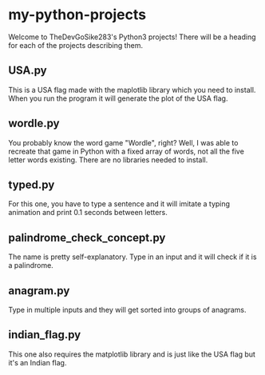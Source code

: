 # my-python-projects
Welcome to TheDevGoSike283's Python3 projects! There will be a heading for each of the projects describing them.
<h2>USA.py</h2>
This is a USA flag made with the maplotlib library which you need to install. When you run the program it will generate the plot of the USA flag.
<h2>wordle.py</h2>
You probably know the word game "Wordle", right? Well, I was able to recreate that game in Python with a fixed array of words, not all the five letter words
existing. There are no libraries needed to install.
<h2>typed.py</h2>
For this one, you have to type a sentence and it will imitate a typing animation and print 0.1 seconds between letters.
<h2>palindrome_check_concept.py</h2>
The name is pretty self-explanatory. Type in an input and it will check if it is a palindrome.
<h2>anagram.py</h2>
Type in multiple inputs and they will get sorted into groups of anagrams.
<h2>indian_flag.py</h2>
This one also requires the matplotlib library and is just like the USA flag but it's an Indian flag.
